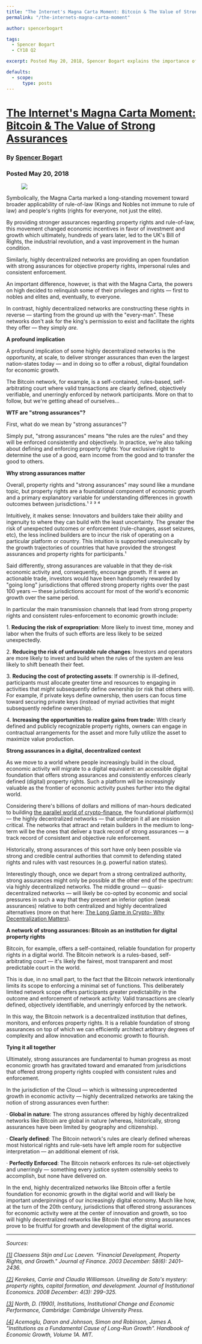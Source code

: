```yaml
---
title: "The Internet's Magna Carta Moment: Bitcoin & The Value of Strong Assurances"
permalink: "/the-internets-magna-carta-moment" 

author: spencerbogart

tags:
  - Spencer Bogart
  - CY18 Q2

excerpt: Posted May 20, 2018, Spencer Bogart explains the importance of Bitcoin, "networks like Bitcoin offer a fertile foundation for economic growth in the digital world and will likely be important underpinnings of our increasingly digital economy"

defaults:
  - scope:
      type: posts
---
```


# [The Internet's Magna Carta Moment: Bitcoin & The Value of Strong Assurances](https://medium.com/blockchain-capital-blog/the-internets-magna-carta-moment-bitcoin-the-value-of-strong-assurances-56fb86887b8a)
### By [Spencer Bogart](https://twitter.com/CremeDeLaCrypto) 
### Posted May 20, 2018

<figure>
  <img src="http://cryptowords.github.io/assets/images/cy18/cy18q2m5/spencer-1.png">
  <figcaption></figcaption>
</figure>

Symbolically, the Magna Carta marked a long-standing movement toward broader applicability of rule-of-law (Kings and Nobles not immune to rule of law) and people's rights (rights for everyone, not just the elite).

By providing stronger assurances regarding property rights and rule-of-law, this movement changed economic incentives in favor of investment and growth which ultimately, hundreds of years later, led to the UK's Bill of Rights, the industrial revolution, and a vast improvement in the human condition.

Similarly, highly decentralized networks are providing an open foundation with strong assurances for objective property rights, impersonal rules and consistent enforcement.

An important difference, however, is that with the Magna Carta, the powers on high decided to relinquish some of their privileges and rights — first to nobles and elites and, eventually, to everyone.

In contrast, highly decentralized networks are constructing these rights in reverse — starting from the ground up with the "every-man". These networks don't ask for the king's permission to exist and facilitate the rights they offer — they simply _are._

**A profound implication**

A profound implication of some highly decentralized networks is the opportunity, at scale, to deliver stronger assurances than even the largest nation-states today — and in doing so to offer a robust, digital foundation for economic growth.

The Bitcoin network, for example, is a self-contained, rules-based, self-arbitrating court where valid transactions are clearly defined, objectively verifiable, and unerringly enforced by network participants. More on that to follow, but we're getting ahead of ourselves...

**WTF are "strong assurances"?**

First, what do we mean by "strong assurances"?

Simply put, "strong assurances" means "the rules are the rules" and they will be enforced consistently and objectively. In practice, we're also talking about defining and enforcing property rights: Your exclusive right to determine the use of a good, earn income from the good and to transfer the good to others.

**Why strong assurances matter**

Overall, property rights and "strong assurances" may sound like a mundane topic, but property rights are a foundational component of economic growth and a primary explanatory variable for understanding differences in growth outcomes between jurisdictions.¹ ² ³ ⁴

Intuitively, it makes sense: Innovators and builders take their ability and ingenuity to where they can build with the least uncertainty. The greater the risk of unexpected outcomes or enforcement (rule-changes, asset seizures, etc), the less inclined builders are to incur the risk of operating on a particular platform or country. This intuition is supported unequivocally by the growth trajectories of countries that have provided the strongest assurances and property rights for participants.¹

Said differently, strong assurances are valuable in that they de-risk economic activity and, consequently, encourage growth. If it were an actionable trade, investors would have been handsomely rewarded by "going long" jurisdictions that offered strong property rights over the past 100 years — these jurisdictions account for most of the world's economic growth over the same period.

In particular the main transmission channels that lead from strong property rights and consistent rules-enforcement to economic growth include:

1. **Reducing the risk of expropriation**: More likely to invest time, money and labor when the fruits of such efforts are less likely to be seized unexpectedly.

2. **Reducing the risk of unfavorable rule changes**: Investors and operators are more likely to invest and build when the rules of the system are less likely to shift beneath their feet.

3. **Reducing the cost of protecting assets**: If ownership is ill-defined, participants must allocate greater time and resources to engaging in activities that _might_ subsequently define ownership (or risk that others will). For example, if private keys define ownership, then users can focus time toward securing private keys (instead of myriad activities that might subsequently redefine ownership).

4. **Increasing the opportunities to realize gains from trade:** With clearly defined and publicly recognizable property rights, owners can engage in contractual arrangements for the asset and more fully utilize the asset to maximize value production.

**Strong assurances in a digital, decentralized context**

As we move to a world where people increasingly build in the cloud, economic activity will migrate to a digital equivalent: an accessible digital foundation that offers strong assurances and consistently enforces clearly defined (digital) property rights. Such a platform will be increasingly valuable as the frontier of economic activity pushes further into the digital world.

Considering there's billions of dollars and millions of man-hours dedicated to building [the parallel world of crypto-finance](https://www.forbes.com/sites/spencerbogart/2017/09/26/bitcoin-ethereum-and-the-parallel-world-of-crypto-finance/?source=post_page---------------------------#efc42735e5f7), the foundational platform(s) — the highly decentralized networks — that underpin it all are mission critical. The networks that attract and retain builders in the medium to long-term will be the ones that deliver a track record of strong assurances — a track record of consistent and objective rule enforcement.

Historically, strong assurances of this sort have only been possible via strong and credible central authorities that commit to defending stated rights and rules with vast resources (e.g. powerful nation states).

Interestingly though, once we depart from a strong centralized authority, strong assurances might only be possible at the other end of the spectrum: via highly decentralized networks. The middle ground — quasi-decentralized networks — will likely be co-opted by economic and social pressures in such a way that they present an inferior option (weak assurances) relative to both centralized and highly decentralized alternatives (more on that here: [The Long Game in Crypto- Why Decentralization Matters](https://medium.com/@Bitcom21/the-long-game-in-crypto-why-decentralization-matters-fd681ff5ed0?source=post_page---------------------------)).

**A network of strong assurances: Bitcoin as an institution for digital property rights**

Bitcoin, for example, offers a self-contained, reliable foundation for property rights in a digital world. The Bitcoin network is a rules-based, self-arbitrating court — it's likely the fairest, most transparent and most predictable court in the world.

This is due, in no small part, to the fact that the Bitcoin network intentionally limits its scope to enforcing a minimal set of functions. This deliberately limited network scope offers participants greater predictability in the outcome and enforcement of network activity: Valid transactions are clearly defined, objectively identifiable, and unerringly enforced by the network.

In this way, the Bitcoin network is a decentralized institution that defines, monitors, and enforces property rights. It is a reliable foundation of strong assurances on top of which we can efficiently architect arbitrary degrees of complexity and allow innovation and economic growth to flourish.

**Tying it all together**

Ultimately, strong assurances are fundamental to human progress as most economic growth has gravitated toward and emanated from jurisdictions that offered strong property rights coupled with consistent rules and enforcement.

In the jurisdiction of the Cloud — which is witnessing unprecedented growth in economic activity — highly decentralized networks are taking the notion of strong assurances even further:

· **Global in nature**: The strong assurances offered by highly decentralized networks like Bitcoin are global in nature (whereas, historically, strong assurances have been limited by geography and citizenship).

· **Clearly defined**: The Bitcoin network's rules are clearly defined whereas most historical rights and rule-sets have left ample room for subjective interpretation — an additional element of risk.

· **Perfectly Enforced**: The Bitcoin network enforces its rule-set objectively and unerringly — something every justice system ostensibly seeks to accomplish, but none have delivered on.

In the end, highly decentralized networks like Bitcoin offer a fertile foundation for economic growth in the digital world and will likely be important underpinnings of our increasingly digital economy. Much like how, at the turn of the 20th century, jurisdictions that offered strong assurances for economic activity were at the center of innovation and growth, so too will highly decentralized networks like Bitcoin that offer strong assurances prove to be fruitful for growth and development of the digital world.

***

_Sources:_

[_[1]_](https://medium.com/blockchain-capital-blog/the-internets-magna-carta-moment-bitcoin-the-value-of-strong-assurances-56fb86887b8a?source=post_page---------------------------#_ftnref1) _Claessens Stijn and Luc Laeven. "Financial Development, Property Rights, and Growth." Journal of Finance. 2003 December: 58(6): 2401–2436._

[_[2]_](https://medium.com/blockchain-capital-blog/the-internets-magna-carta-moment-bitcoin-the-value-of-strong-assurances-56fb86887b8a?source=post_page---------------------------#_ftnref2) _Kerekes, Carrie and Claudia Williamson. Unveiling de Soto's mystery: property rights, capital formation, and development. Journal of Institutional Economics. 2008 December: 4(3): 299–325._

[_[3]_](https://medium.com/blockchain-capital-blog/the-internets-magna-carta-moment-bitcoin-the-value-of-strong-assurances-56fb86887b8a?source=post_page---------------------------#_ftnref3) _North, D. (1990), Institutions, Institutional Change and Economic Performance, Cambridge: Cambridge University Press._

[_[4]_](https://medium.com/blockchain-capital-blog/the-internets-magna-carta-moment-bitcoin-the-value-of-strong-assurances-56fb86887b8a?source=post_page---------------------------#_ftnref4) _Acemoglu, Daron and Johnson, Simon and Robinson, James A. "Institutions as a Fundamental Cause of Long-Run Growth". Handbook of Economic Growth, Volume 1A. MIT._
